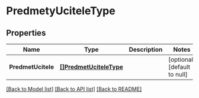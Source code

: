 # PredmetyUciteleType

## Properties
Name | Type | Description | Notes
------------ | ------------- | ------------- | -------------
**PredmetUcitele** | [**[]PredmetUciteleType**](predmetUciteleType.md) |  | [optional] [default to null]

[[Back to Model list]](../README.md#documentation-for-models) [[Back to API list]](../README.md#documentation-for-api-endpoints) [[Back to README]](../README.md)


